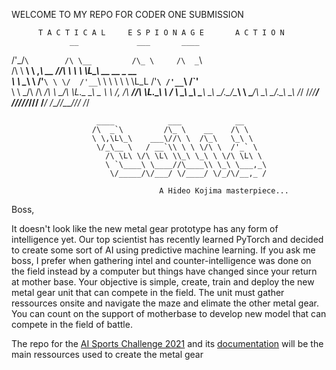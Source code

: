 WELCOME TO MY REPO FOR CODER ONE SUBMISSION



          T A C T I C A L     E S P I O N A G E       A C T I O N           
                 __             ___       ____                             
 /'\_/`\        /\ \__         /\_ \     /\  _`\                           
/\      \     __\ \ ,_\    __  \//\ \    \ \ \L\_\     __     __     _ __  
\ \ \__\ \  /'__`\ \ \/  /'__`\  \ \ \    \ \ \L_L   /'__`\ /'__`\  /\`'__\
 \ \ \_/\ \/\  __/\ \ \_/\ \L\.\_ \_\ \_   \ \ \/, \/\  __//\ \L\.\_\ \ \/ 
  \ \_\\ \_\ \____\\ \__\ \__/.\_\/\____\   \ \____/\ \____\ \__/.\_\\ \_\ 
   \/_/ \/_/\/____/ \/__/\/__/\/_/\/____/    \/___/  \/____/\/__/\/_/ \/_/ 
                                                                           
                       ____            ___            __     
                      /\  _`\         /\_ \    __    /\ \    
                      \ \,\L\_\    ___\//\ \  /\_\   \_\ \   
                       \/_\__ \   / __`\\ \ \ \/\ \  /'_` \  
                         /\ \L\ \/\ \L\ \\_\ \_\ \ \/\ \L\ \ 
                         \ `\____\ \____//\____\\ \_\ \___,_\
                          \/_____/\/___/ \/____/ \/_/\/__,_ /
 
                                     A Hideo Kojima masterpiece...

Boss,

It doesn't look like the new metal gear prototype has any form of intelligence yet. Our top scientist has recently learned PyTorch and decided to create some sort of AI using predictive machine learning. If you ask me boss, I prefer when gathering intel and counter-intelligence was done on the field instead by a computer  but things have changed since your return at mother base.
Your objective is simple, create, train and deploy the new metal gear unit that can compete in the field. The unit must gather ressources onsite and navigate the maze and elimate the other metal gear.
You can count on the support of motherbase to develop new model that can compete in the field of battle.

The repo for the [AI Sports Challenge 2021](https://www.notion.so/coderonehq/THE-AI-SPORTS-CHALLENGE-7560031c513e4d488c05d4d80dced34f) and its [documentation](https://github.com/CoderOneHQ/dungeons-and-data-structures) will be the main ressources used to create the metal gear
